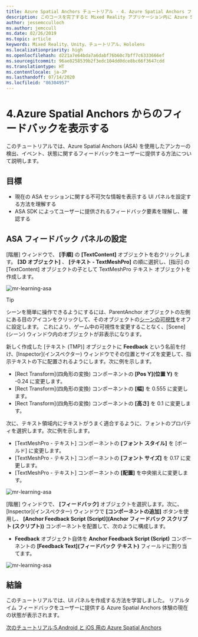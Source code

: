```yaml
---
title: Azure Spatial Anchors チュートリアル - 4. Azure Spatial Anchors フィードバックの表示
description: このコースを完了すると Mixed Reality アプリケーション内に Azure Spatial Anchors を実装する方法を学習できます。
author: jessemcculloch
ms.author: jemccull
ms.date: 02/26/2019
ms.topic: article
keywords: Mixed Reality、Unity、チュートリアル、Hololens
ms.localizationpriority: high
ms.openlocfilehash: d221a7e64bda7a6dabf76b60c7bff7c6333666ef
ms.sourcegitcommit: 96ae8258539b2f3edc104dd0dce8bc66f3647cdd
ms.translationtype: HT
ms.contentlocale: ja-JP
ms.lasthandoff: 07/14/2020
ms.locfileid: "86304957"
---
```

# <a name="4-displaying-feedback-from-azure-spatial-anchors"></a>4.Azure Spatial Anchors からのフィードバックを表示する

このチュートリアルでは、Azure Spatial Anchors (ASA) を使用したアンカーの検出、イベント、状態に関するフィードバックをユーザーに提供する方法について説明します。

## <a name="objectives"></a>目標

* 現在の ASA セッションに関する不可欠な情報を表示する UI パネルを設定する方法を理解する
* ASA SDK によってユーザーに提供されるフィードバック要素を理解し、確認する

## <a name="setting-up-asa-feedback-panel"></a>ASA フィードバック パネルの設定

[階層] ウィンドウで、 **[手順]** の **[TextContent]** オブジェクトを右クリックします。 **[3D オブジェクト]** 、 **[テキスト - TextMeshPro]** の順に選択し、[指示] の [TextContent] オブジェクトの子として TextMeshPro テキスト オブジェクトを作成します。

![mr-learning-asa](images/mr-learning-asa/asa-04-section1-step1-1.png)

> [!TIP]
> シーンを簡単に操作できるようにするには、ParentAnchor オブジェクトの左側にある目のアイコンをクリックして、そのオブジェクトの<a href="https://docs.unity3d.com/Manual/SceneVisibility.html" target="_blank">シーンの可視性</a>をオフに設定します。 これにより、ゲーム中の可視性を変更することなく、[Scene]\(シーン\) ウィンドウ内のオブジェクトが非表示になります。

新しく作成した [テキスト (TMP)] オブジェクトに **Feedback** という名前を付け、[Inspector]\(インスペクター\) ウィンドウでその位置とサイズを変更して、指示テキストの下に配置されるようにします。次に例を示します。

* [Rect Transform]\(四角形の変換\) コンポーネントの **[Pos Y]\(位置 Y\)** を -0.24 に変更します。
* [Rect Transform]\(四角形の変換\) コンポーネントの **[幅]** を 0.555 に変更します。
* [Rect Transform]\(四角形の変換\) コンポーネントの **[高さ]** を 0.1 に変更します。

次に、テキスト領域内にテキストがうまく適合するように、フォントのプロパティを選択します。次に例を示します。

* [TextMeshPro - テキスト] コンポーネントの **[フォント スタイル]** を [ボールド] に変更します。
* [TextMeshPro - テキスト] コンポーネントの **[フォント サイズ]** を 0.17 に変更します。
* [TextMeshPro - テキスト] コンポーネントの **[配置]** を中央揃えに変更します。

![mr-learning-asa](images/mr-learning-asa/asa-04-section1-step1-2.png)

[階層] ウィンドウで、 **[フィードバック]** オブジェクトを選択します。次に、[Inspector]\(インスペクター\) ウィンドウで **[コンポーネントの追加]** ボタンを使用し、 **[Anchor Feedback Script (Script)]\(Anchor フィードバック スクリプト (スクリプト)\)** コンポーネントを配置して、次のように構成します。

* **Feedback** オブジェクト自体を **Anchor Feedback Script (Script)** コンポーネントの **[Feedback Text]\(フィードバック テキスト\)** フィールドに割り当てます。

![mr-learning-asa](images/mr-learning-asa/asa-04-section1-step1-3.png)

## <a name="congratulations"></a>結論

このチュートリアルでは、UI パネルを作成する方法を学習しました。 リアルタイム フィードバックをユーザーに提供する Azure Spatial Anchors 体験の現在の状態が表示されます。

[次のチュートリアル:5.Android と iOS 用の Azure Spatial Anchors](mr-learning-asa-05.md)
